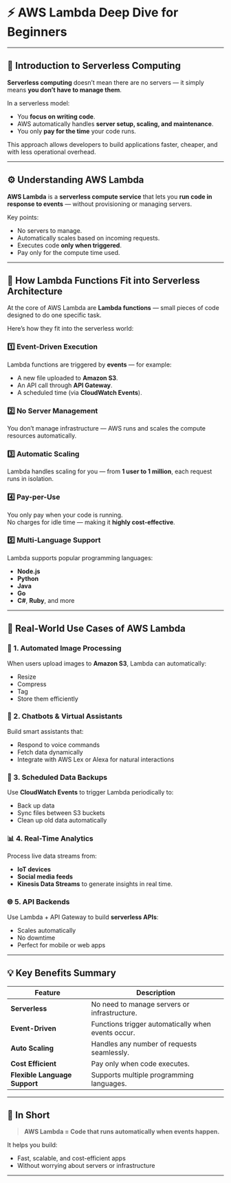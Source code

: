 # ⚡ AWS Lambda Deep Dive for Beginners

---

## 🧠 Introduction to Serverless Computing

**Serverless computing** doesn’t mean there are no servers — it simply means **you don’t have to manage them**.

In a serverless model:
- You **focus on writing code**.
- AWS automatically handles **server setup, scaling, and maintenance**.
- You only **pay for the time** your code runs.

This approach allows developers to build applications faster, cheaper, and with less operational overhead.

---

## ⚙️ Understanding AWS Lambda

**AWS Lambda** is a **serverless compute service** that lets you **run code in response to events** — without provisioning or managing servers.

Key points:
- No servers to manage.
- Automatically scales based on incoming requests.
- Executes code **only when triggered**.
- Pay only for the compute time used.

---

## 🧩 How Lambda Functions Fit into Serverless Architecture

At the core of AWS Lambda are **Lambda functions** — small pieces of code designed to do one specific task.

Here’s how they fit into the serverless world:

### 1️⃣ Event-Driven Execution  
Lambda functions are triggered by **events** — for example:
- A new file uploaded to **Amazon S3**.
- An API call through **API Gateway**.
- A scheduled time (via **CloudWatch Events**).

### 2️⃣ No Server Management  
You don’t manage infrastructure — AWS runs and scales the compute resources automatically.

### 3️⃣ Automatic Scaling  
Lambda handles scaling for you — from **1 user to 1 million**, each request runs in isolation.

### 4️⃣ Pay-per-Use  
You only pay when your code is running.  
No charges for idle time — making it **highly cost-effective**.

### 5️⃣ Multi-Language Support  
Lambda supports popular programming languages:
- **Node.js**
- **Python**
- **Java**
- **Go**
- **C#**, **Ruby**, and more

---

## 🚀 Real-World Use Cases of AWS Lambda

### 📸 1. Automated Image Processing  
When users upload images to **Amazon S3**, Lambda can automatically:
- Resize  
- Compress  
- Tag  
- Store them efficiently

### 💬 2. Chatbots & Virtual Assistants  
Build smart assistants that:
- Respond to voice commands  
- Fetch data dynamically  
- Integrate with AWS Lex or Alexa for natural interactions  

### 💾 3. Scheduled Data Backups  
Use **CloudWatch Events** to trigger Lambda periodically to:
- Back up data  
- Sync files between S3 buckets  
- Clean up old data automatically  

### 📊 4. Real-Time Analytics  
Process live data streams from:
- **IoT devices**
- **Social media feeds**
- **Kinesis Data Streams**
to generate insights in real time.

### 🌐 5. API Backends  
Use Lambda + API Gateway to build **serverless APIs**:
- Scales automatically  
- No downtime  
- Perfect for mobile or web apps  

---

## 💡 Key Benefits Summary

| Feature | Description |
|----------|--------------|
| **Serverless** | No need to manage servers or infrastructure. |
| **Event-Driven** | Functions trigger automatically when events occur. |
| **Auto Scaling** | Handles any number of requests seamlessly. |
| **Cost Efficient** | Pay only when code executes. |
| **Flexible Language Support** | Supports multiple programming languages. |

---

## 📝 In Short

> **AWS Lambda = Code that runs automatically when events happen.**

It helps you build:
- Fast, scalable, and cost-efficient apps  
- Without worrying about servers or infrastructure  

---

